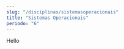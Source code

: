 ```yaml
---
slug: "/disciplinas/sistemasoperacionais"
title: "Sistemas Operacionais"
periodo: "6"
---
```


Hello
